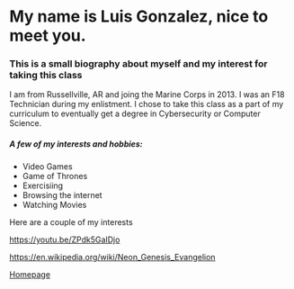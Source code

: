 # My name is Luis Gonzalez, nice to meet you.
### This is a small biography about myself and my interest for taking this class
I am from Russellville, AR and joing the Marine Corps in 2013. I was an F18 Technician during my enlistment.
I chose to take this class as a part of my curriculum to eventually get a degree in Cybersecurity or Computer Science.  
##### A few of my interests and hobbies:
  + Video Games
  + Game of Thrones
  + Exercisiing
  + Browsing the internet
  + Watching Movies

Here are a couple of my interests

<https://youtu.be/ZPdk5GaIDjo>

<https://en.wikipedia.org/wiki/Neon_Genesis_Evangelion>

[Homepage](https://lgonzalez68.github.io/)

